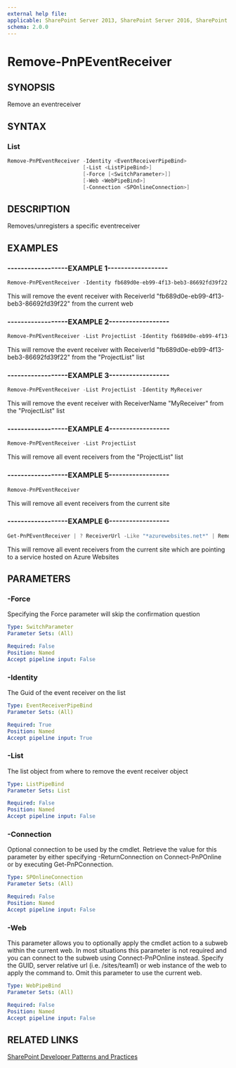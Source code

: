```yaml
---
external help file:
applicable: SharePoint Server 2013, SharePoint Server 2016, SharePoint Server 2019, SharePoint Online
schema: 2.0.0
---
```

# Remove-PnPEventReceiver

## SYNOPSIS
Remove an eventreceiver

## SYNTAX 

### List
```powershell
Remove-PnPEventReceiver -Identity <EventReceiverPipeBind>
                        [-List <ListPipeBind>]
                        [-Force [<SwitchParameter>]]
                        [-Web <WebPipeBind>]
                        [-Connection <SPOnlineConnection>]
```

## DESCRIPTION
Removes/unregisters a specific eventreceiver

## EXAMPLES

### ------------------EXAMPLE 1------------------
```powershell
Remove-PnPEventReceiver -Identity fb689d0e-eb99-4f13-beb3-86692fd39f22
```

This will remove the event receiver with ReceiverId "fb689d0e-eb99-4f13-beb3-86692fd39f22" from the current web

### ------------------EXAMPLE 2------------------
```powershell
Remove-PnPEventReceiver -List ProjectList -Identity fb689d0e-eb99-4f13-beb3-86692fd39f22
```

This will remove the event receiver with ReceiverId "fb689d0e-eb99-4f13-beb3-86692fd39f22" from the "ProjectList" list

### ------------------EXAMPLE 3------------------
```powershell
Remove-PnPEventReceiver -List ProjectList -Identity MyReceiver
```

This will remove the event receiver with ReceiverName "MyReceiver" from the "ProjectList" list

### ------------------EXAMPLE 4------------------
```powershell
Remove-PnPEventReceiver -List ProjectList
```

This will remove all event receivers from the "ProjectList" list

### ------------------EXAMPLE 5------------------
```powershell
Remove-PnPEventReceiver
```

This will remove all event receivers from the current site

### ------------------EXAMPLE 6------------------
```powershell
Get-PnPEventReceiver | ? ReceiverUrl -Like "*azurewebsites.net*" | Remove-PnPEventReceiver
```

This will remove all event receivers from the current site which are pointing to a service hosted on Azure Websites

## PARAMETERS

### -Force
Specifying the Force parameter will skip the confirmation question

```yaml
Type: SwitchParameter
Parameter Sets: (All)

Required: False
Position: Named
Accept pipeline input: False
```

### -Identity
The Guid of the event receiver on the list

```yaml
Type: EventReceiverPipeBind
Parameter Sets: (All)

Required: True
Position: Named
Accept pipeline input: True
```

### -List
The list object from where to remove the event receiver object

```yaml
Type: ListPipeBind
Parameter Sets: List

Required: False
Position: Named
Accept pipeline input: False
```

### -Connection
Optional connection to be used by the cmdlet. Retrieve the value for this parameter by either specifying -ReturnConnection on Connect-PnPOnline or by executing Get-PnPConnection.

```yaml
Type: SPOnlineConnection
Parameter Sets: (All)

Required: False
Position: Named
Accept pipeline input: False
```

### -Web
This parameter allows you to optionally apply the cmdlet action to a subweb within the current web. In most situations this parameter is not required and you can connect to the subweb using Connect-PnPOnline instead. Specify the GUID, server relative url (i.e. /sites/team1) or web instance of the web to apply the command to. Omit this parameter to use the current web.

```yaml
Type: WebPipeBind
Parameter Sets: (All)

Required: False
Position: Named
Accept pipeline input: False
```

## RELATED LINKS

[SharePoint Developer Patterns and Practices](https://aka.ms/sppnp)